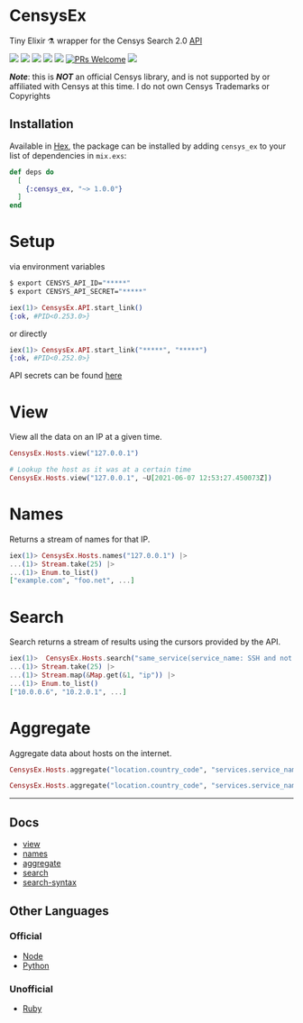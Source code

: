 # CensysEx
Tiny Elixir ⚗️ wrapper for the Censys Search 2.0 [API](https://search.censys.io/api) 

[![](https://github.com/bwireman/censys_ex/actions/workflows/elixir.yml/badge.svg?branch=main)](https://github.com/bwireman/censys_ex/actions/workflows/elixir.yml)
[![](https://img.shields.io/github/license/bwireman/censys_ex?color=brightgreen)](https://github.com/bwireman/censys_ex/blob/main/LICENSE)
[![](https://img.shields.io/github/last-commit/bwireman/censys_ex)](https://github.com/bwireman/censys_ex/commit/main)
[![](https://img.shields.io/hexpm/v/censys_ex?color=brightgreen&style=flat)](https://hexdocs.pm/censys_ex/readme.html)
[![](https://img.shields.io/hexpm/dt/censys_ex?color=brightgreen)](https://hex.pm/packages/censys_ex/)
[![PRs Welcome](https://img.shields.io/badge/PRs-welcome-brightgreen)](http://makeapullrequest.com)
![](https://img.shields.io/badge/Sick-as%20hell%20%F0%9F%A4%98-red)

_**Note**_: this is **_NOT_** an official Censys library, and is not supported by or affiliated with Censys at this time. I do not own Censys Trademarks or Copyrights

## Installation

Available in [Hex](https://hex.pm/packages/censys_ex), the package can be installed by adding `censys_ex` to your list of dependencies in `mix.exs`:

```elixir
def deps do
  [
    {:censys_ex, "~> 1.0.0"}
  ]
end
```

# Setup
via environment variables
```bash
$ export CENSYS_API_ID="*****"
$ export CENSYS_API_SECRET="*****"
```

```elixir
iex(1)> CensysEx.API.start_link()
{:ok, #PID<0.253.0>}
```
or directly
```elixir
iex(1)> CensysEx.API.start_link("*****", "*****")
{:ok, #PID<0.252.0>}
```
API secrets can be found [here](https://search.censys.io/account/api)


# View

View all the data on an IP at a given time. 

```elixir
CensysEx.Hosts.view("127.0.0.1")

# Lookup the host as it was at a certain time
CensysEx.Hosts.view("127.0.0.1", ~U[2021-06-07 12:53:27.450073Z])
```

# Names

Returns a stream of names for that IP.

```elixir
iex(1)> CensysEx.Hosts.names("127.0.0.1") |>
...(1)> Stream.take(25) |>
...(1)> Enum.to_list()
["example.com", "foo.net", ...]
```

# Search
Search returns a stream of results using the cursors provided by the API.

```elixir
iex(1)>  CensysEx.Hosts.search("same_service(service_name: SSH and not port: 22)") |>
...(1)> Stream.take(25) |>
...(1)> Stream.map(&Map.get(&1, "ip")) |>
...(1)> Enum.to_list()
["10.0.0.6", "10.2.0.1", ...]
```

# Aggregate

Aggregate data about hosts on the internet.

```elixir
CensysEx.Hosts.aggregate("location.country_code", "services.service_name: MEMCACHED")

CensysEx.Hosts.aggregate("location.country_code", "services.service_name: MEMCACHED", 10)
```
---
## Docs
- [view](https://search.censys.io/api#/hosts/viewHost)
- [names](https://search.censys.io/api#/hosts/viewHostNames)
- [aggregate](https://search.censys.io/api#/hosts/aggregateHosts)
- [search](https://search.censys.io/api#/hosts/searchHosts)
- [search-syntax](https://search.censys.io/search/language?resource=hosts)

## Other Languages

### Official
- [Node](https://github.com/censys/censys-node-js)
- [Python](https://github.com/censys/censys-python)

### Unofficial
- [Ruby](https://github.com/ninoseki/censysx/)